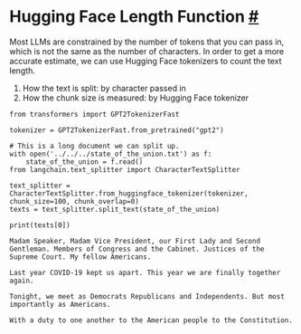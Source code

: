 


 Hugging Face Length Function
 [#](#hugging-face-length-function "Permalink to this headline")
===============================================================================================



 Most LLMs are constrained by the number of tokens that you can pass in, which is not the same as the number of characters. In order to get a more accurate estimate, we can use Hugging Face tokenizers to count the text length.
 


1. How the text is split: by character passed in
2. How the chunk size is measured: by Hugging Face tokenizer







```
from transformers import GPT2TokenizerFast

tokenizer = GPT2TokenizerFast.from_pretrained("gpt2")

```










```
# This is a long document we can split up.
with open('../../../state_of_the_union.txt') as f:
    state_of_the_union = f.read()
from langchain.text_splitter import CharacterTextSplitter

```










```
text_splitter = CharacterTextSplitter.from_huggingface_tokenizer(tokenizer, chunk_size=100, chunk_overlap=0)
texts = text_splitter.split_text(state_of_the_union)

```










```
print(texts[0])

```








```
Madam Speaker, Madam Vice President, our First Lady and Second Gentleman. Members of Congress and the Cabinet. Justices of the Supreme Court. My fellow Americans.  

Last year COVID-19 kept us apart. This year we are finally together again. 

Tonight, we meet as Democrats Republicans and Independents. But most importantly as Americans. 

With a duty to one another to the American people to the Constitution.

```







